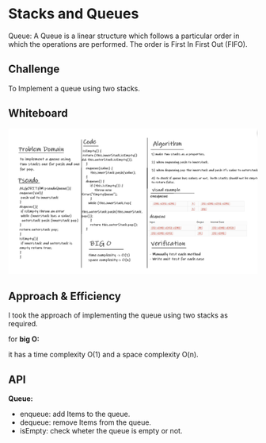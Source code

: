 # Stacks and Queues

Queue: A Queue is a linear structure which follows a particular order in which the operations are performed. The order is First In First Out (FIFO).

## Challenge

To Implement a queue using two stacks.

## Whiteboard 

![whiteboard](q.png)

## Approach & Efficiency

I took the approach of implementing the queue using two stacks as required.

for **big O:**

it has a time complexity O(1) and a space complexity O(n).

## API

**Queue:**

- enqueue: add Items to the queue.
- dequeue: remove Items from the queue.
- isEmpty: check wheter the queue is empty or not.
